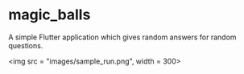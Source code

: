 # magic_balls

A simple Flutter application which gives random answers for random questions.

<img src = "images/sample_run.png", width = 300>
